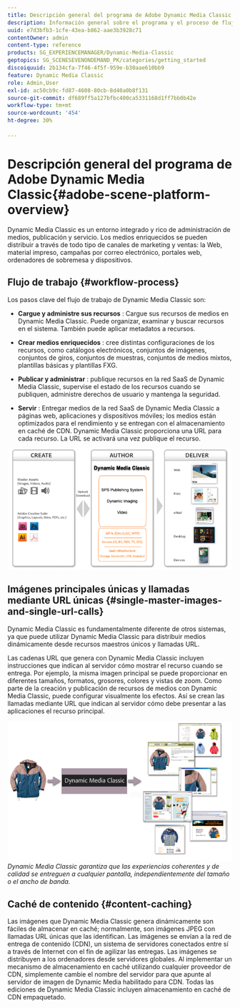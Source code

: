 ```yaml
---
title: Descripción general del programa de Adobe Dynamic Media Classic
description: Información general sobre el programa y el proceso de flujo de trabajo de Dynamic Media Classic.
uuid: e7d3bfb3-1cfe-43ea-b862-aae3b3928c71
contentOwner: admin
content-type: reference
products: SG_EXPERIENCEMANAGER/Dynamic-Media-Classic
geptopics: SG_SCENESEVENONDEMAND_PK/categories/getting_started
discoiquuid: 2b134cfa-7f46-4f5f-959e-b30aae610bb9
feature: Dynamic Media Classic
role: Admin,User
exl-id: ac50cb9c-fd87-4608-80cb-8d40a0b8f131
source-git-commit: df689ff5a127bfbc400ca5331168d1ff7bb0b42e
workflow-type: tm+mt
source-wordcount: '454'
ht-degree: 30%

---
```


# Descripción general del programa de Adobe Dynamic Media Classic{#adobe-scene-platform-overview}

Dynamic Media Classic es un entorno integrado y rico de administración de medios, publicación y servicio. Los medios enriquecidos se pueden distribuir a través de todo tipo de canales de marketing y ventas: la Web, material impreso, campañas por correo electrónico, portales web, ordenadores de sobremesa y dispositivos.

## Flujo de trabajo {#workflow-process}

Los pasos clave del flujo de trabajo de Dynamic Media Classic son:

* **Cargue y administre sus recursos** : Cargue sus recursos de medios en Dynamic Media Classic. Puede organizar, examinar y buscar recursos en el sistema. También puede aplicar metadatos a recursos.

* **Crear medios enriquecidos** : cree distintas configuraciones de los recursos, como catálogos electrónicos, conjuntos de imágenes, conjuntos de giros, conjuntos de muestras, conjuntos de medios mixtos, plantillas básicas y plantillas FXG.

* **Publicar y administrar** : publique recursos en la red SaaS de Dynamic Media Classic, supervise el estado de los recursos cuando se publiquen, administre derechos de usuario y mantenga la seguridad.

* **Servir** : Entregar medios de la red SaaS de Dynamic Media Classic a páginas web, aplicaciones y dispositivos móviles; los medios están optimizados para el rendimiento y se entregan con el almacenamiento en caché de CDN. Dynamic Media Classic proporciona una URL para cada recurso. La URL se activará una vez publique el recurso.

![El proceso de flujo de trabajo de Dynamic Media Classic](/help/assets/gs_workflow.png)

## Imágenes principales únicas y llamadas mediante URL únicas {#single-master-images-and-single-url-calls}

Dynamic Media Classic es fundamentalmente diferente de otros sistemas, ya que puede utilizar Dynamic Media Classic para distribuir medios dinámicamente desde recursos maestros únicos y llamadas URL.

Las cadenas URL que genera con Dynamic Media Classic incluyen instrucciones que indican al servidor cómo mostrar el recurso cuando se entrega. Por ejemplo, la misma imagen principal se puede proporcionar en diferentes tamaños, formatos, grosores, colores y vistas de zoom. Como parte de la creación y publicación de recursos de medios con Dynamic Media Classic, puede configurar visualmente los efectos. Así se crean las llamadas mediante URL que indican al servidor cómo debe presentar a las aplicaciones el recurso principal.

![Dynamic Media Classic puede entregar la misma imagen maestra a distintos medios en diferentes tamaños y formatos.](/help/assets/gs_dynamic_publishing.png)
*Dynamic Media Classic garantiza que las experiencias coherentes y de calidad se entreguen a cualquier pantalla, independientemente del tamaño o el ancho de banda.*

## Caché de contenido {#content-caching}

Las imágenes que Dynamic Media Classic genera dinámicamente son fáciles de almacenar en caché; normalmente, son imágenes JPEG con llamadas URL únicas que las identifican. Las imágenes se envían a la red de entrega de contenido (CDN), un sistema de servidores conectados entre sí a través de Internet con el fin de agilizar las entregas. Las imágenes se distribuyen a los ordenadores desde servidores globales. Al implementar un mecanismo de almacenamiento en caché utilizando cualquier proveedor de CDN, simplemente cambie el nombre del servidor para que apunte al servidor de imagen de Dynamic Media habilitado para CDN. Todas las ediciones de Dynamic Media Classic incluyen almacenamiento en caché de CDN empaquetado.
